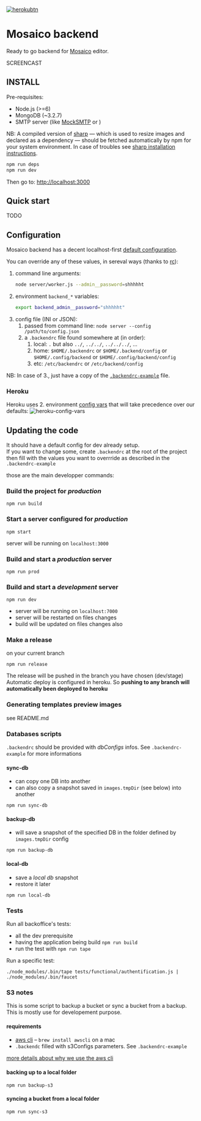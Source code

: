 [![herokubtn](https://www.herokucdn.com/deploy/button.svg)](https://heroku.com/deploy?template=https://github.com/goodenough/mosaico-backend/tree/stage)

# Mosaico backend

Ready to go backend for [Mosaico](http://mosaico.io) editor.

SCREENCAST

## INSTALL

Pre-requisites:
 - Node.js (>=6)
 - MongoDB (~3.2.7)
 - SMTP server (like [MockSMTP](http://mocksmtpapp.com/) or )

NB: A compiled version of [sharp](http://sharp.dimens.io/en/stable/) — which is used to resize images and declared as a dependency — should be fetched automatically by npm for your system environment. In case of troubles see [sharp installation instructions](http://sharp.dimens.io/en/stable/install/).

```sh
npm run deps
npm run dev
```

Then go to: [http://localhost:3000](http://localhost:3000)

## Quick start

TODO

## Configuration

Mosaico backend has a decent localhost-first [default configuration](https://github.com/goodenough/mosaico-backend/blob/master/server/config.js#L13-L53).

You can override any of these values, in sereval ways (thanks to [rc](https://www.npmjs.com/package/rc)):

1. command line arguments:
   ```sh
   node server/worker.js --admin__password=shhhhht
   ```
2. environment `backend_*` variables:
   ```sh
   export backend_admin__password="shhhhht"
   ```
3. config file (INI or JSON):
    1. passed from command line: `node server --config /path/to/config.json`
    2. a `.backendrc` file found somewhere at (in order):
        1. local: `.` but also `../`, `../../`, `../../../`, …
        2. home: `$HOME/.backendrc` or `$HOME/.backend/config` or `$HOME/.config/backend` or `$HOME/.config/backend/config`
        3. etc: `/etc/backendrc` or `/etc/backend/config`

NB: In case of 3., just have a copy of the [`.backendrc-example`](https://github.com/goodenough/mosaico-backend/blob/master/.backendrc-example) file.

### Heroku

Heroku uses 2. environment [config vars](https://devcenter.heroku.com/articles/config-vars#setting-up-config-vars-for-a-deployed-application) that will take precedence over our defaults:
![heroku-config-vars](http://i.imgur.com/fU7F7lu.png)

## Updating the code

It should have a default config for dev already setup.  
If you want to change some, create `.backendrc` at the root of the project then fill with the values you want to overrride as described in the `.backendrc-example`

those are the main developper commands:

### Build the project for *production*

```
npm run build
```

### Start a server configured for *production*

```
npm start
```

server will be running on `localhost:3000`

### Build and start a *production* server

```
npm run prod
```

### Build and start a *development* server

```
npm run dev
```

- server will be running on `localhost:7000`
- server will be restarted on files changes
- build will be updated on files changes also

### Make a release

on your current branch

```
npm run release
```

The release will be pushed in the branch you have chosen (dev/stage)  
Automatic deploy is configured in heroku. So **pushing to any branch will automatically been deployed to heroku**

### Generating templates preview images

see README.md

### Databases scripts

`.backendrc` should be provided with *dbConfigs* infos. See `.backendrc-example` for more informations

#### sync-db

- can copy one DB into another
- can also copy a snapshot saved in `images.tmpDir` (see below) into another

```
npm run sync-db
```

#### backup-db

- will save a snapshot of the specified DB in the folder defined by `images.tmpDir` config

```
npm run backup-db
```

#### local-db

- save a *local db* snapshot
- restore it later

```
npm run local-db
```

### Tests

Run all backoffice's tests:

- all the dev prerequisite
- having the application being build `npm run build`
- run the test with `npm run tape`

Run a specific test:

`./node_modules/.bin/tape tests/functional/authentification.js | ./node_modules/.bin/faucet`

### S3 notes

This is some script to backup a bucket or sync a bucket from a backup.  
This is mostly use for developement purpose.

#### requirements

- [aws cli](http://docs.aws.amazon.com/cli/latest/reference/) – `brew install awscli` on a mac
- `.backendc` filled with s3Configs parameters. See `.backendrc-example`

[more details about why we use the aws cli](http://stackoverflow.com/questions/17832860/backup-strategies-for-aws-s3-bucket#answer-32927276)

#### backing up to a local folder

```
npm run backup-s3
```

#### syncing a bucket from a local folder

```
npm run sync-s3
```
